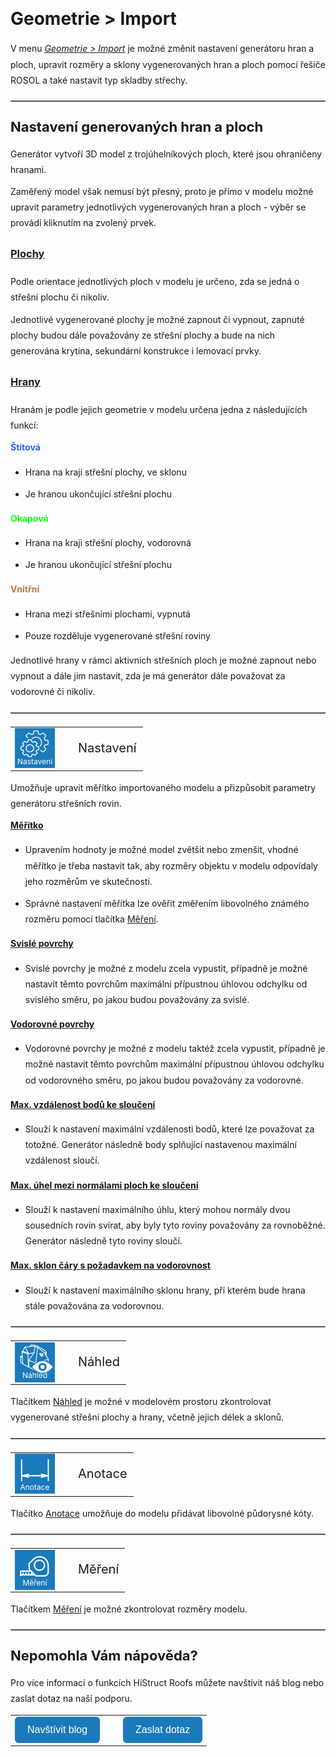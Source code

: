 <!DOCTYPE html>
<html lang="cs">
<head>
<meta charset="UTF-8">
<title>Geometrie &gt; Import</title>
</head>

<style>
    body{ /* Nastavení okrajů a řádkování pro celý dokument */
      line-height: 1.8;
      padding-top: 30px;
      padding-right: 30px;
      padding-bottom: 30px;
      padding-left: 30px;
    }
    h1{ /* Styl hlavního nadpisu */
      font-size: 28px;
      border-bottom: none;
      margin-top: 10px;
      margin-bottom: 0px;
    }
    h2{ /* Styl podnadpisů */
      font-size: 22px;
      border-bottom: none;
      margin-top: 10px;
      margin-bottom: 0px;
    }
    p{ /* Styl odstavců */
      border-bottom: none;
      margin-top: 10px;
      margin-bottom: 10px;
    }
    hr.main{ /* Hlavní oddělovací čára */
      border: none;
      border-top: 2px solid #555; /* čárkovaná čára */
      height: 1px; /* zruší výšku, protože border se použije místo background */
      margin-top: 20px;
      margin-bottom: 20px;
    }
    hr{ /* Běžná oddělovací čára */
      all: unset; /* zruší úplně veškeré defaultní styly */
      display: block;
      width: 100%;
      border-top: 2px dashed #555;
      margin: 20px 0;
    }
    .btn { /* Styl tlačítek */
      margin-top: 0px;
      padding: 12px 20px;
      background-color: rgb(27,122,187);
      color: white;
      border: none;
      border-radius: 6px;
      cursor: pointer;
      font-size: 16px;
    }
    .btn:hover { /* Styl tlačítek při najetí myší */
      background-color: rgb(20,90,140);
    }
</style>

<body>

<h1>Geometrie &gt; Import</h1>
<p>V menu <u><i>Geometrie &gt; Import</i></u> je možné změnit nastavení generátoru hran a ploch, upravit rozměry a sklony vygenerovaných hran a ploch pomocí řešiče ROSOL a také nastavit typ skladby střechy.</p>

<hr class="main"> <!-- Vodorovná čára jako oddělovač sekce -->

<h2>Nastavení generovaných hran a ploch</h2>
<p>Generátor vytvoří 3D model z trojúhelníkových ploch, které jsou ohraničeny hranami.</p>

<p>Zaměřený model však nemusí být přesný, proto je přímo v modelu možné upravit parametry jednotlivých vygenerovaných hran a ploch - výběr se provádí kliknutím na zvolený prvek.</p>

<h3><u>Plochy</u></h3>
<p>Podle orientace jednotlivých ploch v modelu je určeno, zda se jedná o střešní plochu či nikoliv.</p>

<p>Jednotlivé vygenerované plochy je možné zapnout či vypnout, zapnuté plochy budou dále považovány ze střešní plochy a bude na nich generována krytina, sekundární konstrukce i lemovací prvky.</p>

<h3><u>Hrany</u></h3>
<p>Hranám je podle jejich geometrie v modelu určena jedna z následujících funkcí:</p>

<p><span style="color: rgba(40,100,255,255);"><b>Štítová</b></span></p>
<ul>
  <li><p>Hrana na kraji střešní plochy, ve sklonu</p></li>
  <li><p>Je hranou ukončující střešní plochu</p></li>
</ul>

<p><span style="color: rgba(20,255,20,255);"><b>Okapová</b></span></p>
<ul>
  <li><p>Hrana na kraji střešní plochy, vodorovná</p></li>
  <li><p>Je hranou ukončující střešní plochu</p></li>
</ul>

<p><span style="color: rgba(187,120,62,255);"><b>Vnitřní</b></span></p>
<ul>
  <li><p>Hrana mezi střešními plochami, vypnutá</p></li>
  <li><p>Pouze rozděluje vygenerované střešní roviny</p></li>
</ul>

<p>Jednotlivé hrany v rámci aktivních střešních ploch je možné zapnout nebo vypnout a dále jim nastavit, zda je má generátor dále považovat za vodorovné či nikoliv.</p>

<hr class="main"> <!-- Vodorovná čára jako oddělovač sekce -->

<table>
  <tr>
    <td>
      <div style="position: relative; width: 64px; height: 64px;">
        <img src="img/MainSettings64x64.png" alt="MainSettings64x64.png" width="64" height="64">
        <div style="position: absolute; bottom: 0; width: 100%; background: none; color: white; font-size: 12px; text-align: center;">
        Nastavení
        </div>
      </div>
    </td>
    <td style="vertical-align: middle; font-size: 20px; padding-left: 30px;">
      Nastavení
    </td>
  </tr>
</table>

<p>Umožňuje upravit měřítko importovaného modelu a přizpůsobit parametry generátoru střešních rovin.</p>

<p><b><u>Měřítko</u></b></p>
<ul>
  <li><p>Upravením hodnoty je možné model zvětšit nebo zmenšit, vhodné měřítko je třeba nastavit tak, aby rozměry objektu v modelu odpovídaly jeho rozměrům ve skutečnosti.</p></li>
  <li><p>Správné nastavení měřítka lze ověřit změřením libovolného známého rozměru pomocí tlačítka <u>Měření</u>.</p></li>
</ul>

<p><b><u>Svislé povrchy</u></b></p>
<ul>
  <li><p>Svislé povrchy je možné z modelu zcela vypustit, případně je možné nastavit těmto povrchům maximální přípustnou úhlovou odchylku od svislého směru, po jakou budou považovány za svislé.</p></li>
</ul>

<p><b><u>Vodorovné povrchy</u></b></p>
<ul>
  <li><p>Vodorovné povrchy je možné z modelu taktéž zcela vypustit, případně je možné nastavit těmto povrchům maximální přípustnou úhlovou odchylku od vodorovného směru, po jakou budou považovány za vodorovné.</p></li>
</ul>

<p><b><u>Max. vzdálenost bodů ke sloučení</u></b></p>
<ul>
  <li><p>Slouží k nastavení maximální vzdálenosti bodů, které lze považovat za totožné. Generátor následně body splňující nastavenou maximální vzdálenost sloučí.</p></li>
</ul>

<p><b><u>Max. úhel mezi normálami ploch ke sloučení</u></b></p>
<ul>
  <li><p>Slouží k nastavení maximálního úhlu, který mohou normály dvou sousedních rovin svírat, aby byly tyto roviny považovány za rovnoběžné. Generátor následně tyto roviny sloučí.</p></li>
</ul>

<p><b><u>Max. sklon čáry s požadavkem na vodorovnost</u></b></p>
<ul>
  <li><p>Slouží k nastavení maximálního sklonu hrany, při kterém bude hrana stále považována za vodorovnou.</p></li>
</ul>

<hr class="main"> <!-- Vodorovná čára jako oddělovač sekce -->

<table>
  <tr>
    <td>
      <div style="position: relative; width: 64px; height: 64px;">
        <img src="img/PreviewGeometry64x64.png" alt="PreviewGeometry64x64.png" width="64" height="64">
        <div style="position: absolute; bottom: 0; width: 100%; background: none; color: white; font-size: 12px; text-align: center;">
        Náhled
        </div>
      </div>
    </td>
    <td style="vertical-align: middle; font-size: 20px; padding-left: 30px;">
      Náhled
    </td>
  </tr>
</table>

<p>Tlačítkem <u>Náhled</u> je možné v modelovém prostoru zkontrolovat vygenerované střešní plochy a hrany, včetně jejich délek a sklonů.</p>

<hr class="main"> <!-- Vodorovná čára jako oddělovač sekce -->

<table>
  <tr>
    <td>
      <div style="position: relative; width: 64px; height: 64px;">
        <img src="img/DimensionLinearIcon64x64.png" alt="DimensionLinearIcon64x64.png" width="64" height="64">
        <div style="position: absolute; bottom: 0; width: 100%; background: none; color: white; font-size: 12px; text-align: center;">
        Anotace
        </div>
      </div>
    </td>
    <td style="vertical-align: middle; font-size: 20px; padding-left: 30px;">
      Anotace
    </td>
  </tr>
</table>

<p>Tlačítko <u>Anotace</u> umožňuje do modelu přidávat libovolné půdorysné kóty.</p>

<hr class="main"> <!-- Vodorovná čára jako oddělovač sekce -->

<table>
  <tr>
    <td>
      <div style="position: relative; width: 64px; height: 64px;">
        <img src="img/TapeMeasureIcon64x64.png" alt="TapeMeasureIcon64x64.png" width="64" height="64">
        <div style="position: absolute; bottom: 0; width: 100%; background: none; color: white; font-size: 12px; text-align: center;">
        Měření
        </div>
      </div>
    </td>
    <td style="vertical-align: middle; font-size: 20px; padding-left: 30px;">
      Měření
    </td>
  </tr>
</table>

<p>Tlačítkem <u>Měření</u> je možné zkontrolovat rozměry modelu.</p>

<hr class="main"> <!-- Vodorovná čára jako oddělovač sekce -->

<h2>Nepomohla Vám nápověda?</h2>
<p>Pro více informací o funkcích HiStruct Roofs můžete navštívit náš blog nebo zaslat dotaz na naší podporu.</p>

<table>
  <tr>
    <td>
      <a href="https://docs.histruct.com/cs/">
        <button class="btn">Navštívit blog</button>
      </a>
    </td>
    <td style="padding-left: 30px;">
      <a href="mailto:support@histruct.com?subject=Dotaz na Support HiStruct">
        <button class="btn">Zaslat dotaz</button>
      </a>
    </td>
  </tr>
</table>

</body>
</html>
